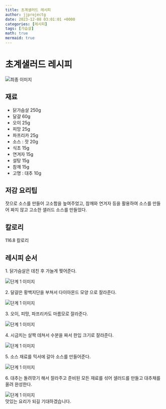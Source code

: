 ```yaml
---
title: 초계샐러드 레시피
author: jjprojectg
date: 2023-12-08 03:01:01 +0000
categories: [레시피]
tags: [가습살]
math: true
mermaid: true
---
```

<meta name="og:type" content="website"/>
<meta charset="UTF-8"/>
<div class="header">
  <h1>초계샐러드 레시피</h1>
</div>

<div class="container my-4">
  <div class="row">
    <div class="col-12 col-md-6">
      <div class="recipe-image">
        <img src="http://www.foodsafetykorea.go.kr/uploadimg/cook/10_00348_2.png" class="step-image" alt="최종 이미지"/>
      </div>
    </div>
    <div class="col-12 col-md-6">
      <div class="ingredients">
        <h2>재료</h2>
        <ul class="card">
          <li> 닭가슴살 250g </li>
          <li>  달걀 60g </li>
          <li>  오이 25g </li>
          <li>  피망 25g </li>
          <li>  파프리카 25g </li>
          <li> 소스 : 잣 20g </li>
          <li>  식초 15g </li>
          <li>  연겨자 15g </li>
          <li>  설탕 15g </li>
          <li>  참깨 15g </li>
          <li> 고명 : 대추 10g </li>
</ul>
      </div>
    </div>
    <div class="col-12 col-md-6">
      <div class="ingredients">
        <h2>저감 요리팁</h2>
        <div class="card"> 
          <p>
            잣으로 소스를 만들어 고소함을 높여주었고, 참깨와 연겨자 등을 활용하여 소스를 만들어
짜지 않고 고소한 샐러드 소스를 만들었다.
          </p>
        </div>
      </div>
      <div class="ingredients">
        <h2>칼로리</h2>
        <div class="card"> 
          <p>
            116.8 칼로리
          </p>
        </div>
      </div>
    </div>
  </div>

  <h2 class="my-4">레시피 순서</h2>
  <div class="card recipe-card">
    <div class="card-body recipe-step">
      <p class="card-text step-description">1. 닭가슴살은 데친 후 가늘게 찢어준다.</p>
      <img src="http://www.foodsafetykorea.go.kr/uploadimg/cook/20_00348_01.png" alt="단계 1 이미지" class="step-image"/>
    </div>
  </div>
  <div class="card recipe-card">
    <div class="card-body recipe-step">
      <p class="card-text step-description">2. 달걀은 황백지단을 부쳐서 다이아몬드 모양
으로 잘라준다.</p>
      <img src="http://www.foodsafetykorea.go.kr/uploadimg/cook/20_00348_02.png" alt="단계 1 이미지" class="step-image"/>
    </div>
  </div>
  <div class="card recipe-card">
    <div class="card-body recipe-step">
      <p class="card-text step-description">3. 오이, 피망, 파프리카도 마름모로 잘라준다.</p>
      <img src="http://www.foodsafetykorea.go.kr/uploadimg/cook/20_00348_03.png" alt="단계 1 이미지" class="step-image"/>
    </div>
  </div>
  <div class="card recipe-card">
    <div class="card-body recipe-step">
      <p class="card-text step-description">4. 시금치는 살짝 데쳐서 수분을 짜서 한입
크기로 잘라준다.</p>
      <img src="http://www.foodsafetykorea.go.kr/uploadimg/cook/20_00348_04.png" alt="단계 1 이미지" class="step-image"/>
    </div>
  </div>
  <div class="card recipe-card">
    <div class="card-body recipe-step">
      <p class="card-text step-description">5. 소스 재료를 믹서에 갈아 소스를 만들어준다.</p>
      <img src="http://www.foodsafetykorea.go.kr/uploadimg/cook/20_00348_05.png" alt="단계 1 이미지" class="step-image"/>
    </div>
  </div>
  <div class="card recipe-card">
    <div class="card-body recipe-step">
      <p class="card-text step-description">6. 대추는 돌려깎기 해서 잘라주고 준비된 모든
재료를 섞어 샐러드를 만들고 대추채를 올려
완성한다.</p>
      <img src="http://www.foodsafetykorea.go.kr/uploadimg/cook/20_00348_06.png" alt="단계 1 이미지" class="step-image"/>
    </div>
  </div>

</div>
맛있는 요리가 되길 기대하겠습니다.
